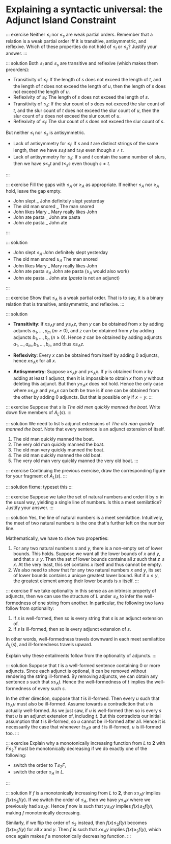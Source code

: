 # Explaining a syntactic universal: the Adjunct Island Constraint

::: exercise
Neither $\leq_l$ nor $\leq_s$ are weak partial orders.
Remember that a relation is a weak partial order iff it is transitive, antisymmetric, and reflexive.
Which of these properties do not hold of $\leq_l$ or $\leq_s$?
Justify your answer.
:::

::: solution
Both $\leq_l$ and $\leq_s$ are transitive and reflexive (which makes them preorders):

- Transitivity of $\leq_l$: If the length of $s$ does not exceed the length of $t$, and the length of $t$ does not exceed the length of $u$, then the length of $s$ does not exceed the length of $u$.
- Reflexivity of $\leq_l$: The length of $s$ does not exceed the length of $s$.
- Transitivity of $\leq_s$: If the slur count of $s$ does not exceed the slur count of $t$, and the slur count of $t$ does not exceed the slur count of $u$, then the slur count of $s$ does not exceed the slur count of $u$.
- Reflexivity of $\leq_l$: The slur count of $s$ does not exceed the slur count of $s$.

But neither $\leq_l$ nor $\leq_s$ is antisymmetric.

- Lack of antisymmetry for $\leq_l$: If $s$ and $t$ are distinct strings of the same length, then we have $s \leq_l t$ and $t \leq_l s$ even though $s \neq t$.
- Lack of antisymmetry for $\leq_s$: If $s$ and $t$ contain the same number of slurs, then we have $s \leq_s t$ and $t \leq_s s$ even though $s \neq t$.

:::

::: exercise
Fill the gaps with $\leq_A$ or $\geq_A$ as appropriate.
If neither $\leq_A$ nor $\geq_A$ hold, leave the gap empty.

- John slept \_ John definitely slept yesterday
- The old man snored \_ The man snored
- John likes Mary \_ Mary really likes John
- John ate pasta \_ John ate pasta
- John ate pasta \_ John ate

:::

::: solution

- John slept $\leq_A$ John definitely slept yesterday
- The old man snored $\geq_A$ The man snored
- John likes Mary \_ Mary really likes John
- John ate pasta $\leq_A$ John ate pasta ($\geq_A$ would also work)
- John ate pasta \_ John ate (*pasta* is not an adjunct)

:::

::: exercise
Show that $\leq_A$ is a weak partial order.
That is to say, it is a binary relation that is transitive, antisymmetric, and reflexive.
:::

::: solution
- **Transitivity**:
  If $x \leq_A y$ and $y \leq_A z$, then $y$ can be obtained from $x$ by adding adjuncts $a_1, \ldots, a_m$ ($m \geq 0$), and $z$ can be obtained from $y$ by adding adjuncts $b_1, \ldots, b_n$ ($n \geq 0$).
  Hence $z$ can be obtained by adding adjuncts $a_1, \ldots, a_m, b_1, \ldots, b_n$, and thus $x \leq_A z$.

- **Reflexivity**:
  Every $x$ can be obtained from itself by adding 0 adjuncts, hence $x \leq_A x$ for all $x$.

- **Antisymmetry**:
  Suppose $x \leq_A y$ and $y \leq_A x$.
  If $y$ is obtained from $x$ by adding at least 1 adjunct, then it is impossible to obtain $x$ from $y$ without deleting this adjunct.
  But then $y \leq_A x$ does not hold.
  Hence the only case where $x \leq_A y$ and $y \leq_A x$ can both be true is if one can be obtained from the other by adding 0 adjuncts.
  But that is possible only if $x = y$.
:::

::: exercise
Suppose that $s$ is *The old men quickly manned the boat*.
Write down five members of $A_L(s)$.
:::

::: solution
We need to list 5 adjunct extensions of *The old man quickly manned the boat*.
Note that every sentence is an adjunct extension of itself.

1. The old man quickly manned the boat.
1. The very old man quickly manned the boat.
1. The old man very quickly manned the boat.
1. The old man quickly manned the old boat.
1. The very old man very quickly manned the very old boat.
:::

::: exercise
Continuing the previous exercise, draw the corresponding figure for your fragment of $A_L(s)$.
:::

::: solution
fixme: typeset this
:::

::: exercise
Suppose we take the set of natural numbers and order it by $\leq$ in the usual way, yielding a single line of numbers.
Is this a meet semilattice?
Justify your answer.
:::

::: solution
Yes, the line of natural numbers is a meet semilattice.
Intuitively, the meet of two natural numbers is the one that's further left on the number line.

Mathematically, we have to show two properties:

1. For any two natural numbers $x$ and $y$, there is a non-empty set of lower bounds.
   This holds.
   Suppose we want all the lower bounds of $x$ and $y$, and that $x \leq y$.
   Then the set of lower bounds contains all $z$ such that $z \leq x$.
   At the very least, this set contains $x$ itself and thus cannot be empty.
1. We also need to show that for any two natural numbers $x$ and $y$, its set of lower bounds contains a unique greatest lower bound.
   But if $x \leq y$, the greatest element among their lower bounds is $x$ itself.
:::

::: exercise
If we take optionality in this sense as an intrinsic property of adjuncts, then we can use the structure of $L$ under $\leq_A$ to infer the well-formedness of one string from another.
In particular, the following two laws follow from optionality:

1. If $s$ is well-formed, then so is every string that $s$ is an adjunct extension of.
1. If $s$ is ill-formed, then so is every adjunct extension of $s$.

In other words, well-formedness travels downward in each meet semilattice $A_L(s)$, and ill-formedness travels upward.

Explain why these entailments follow from the optionality of adjuncts.
:::

::: solution
Suppose that $t$ is a well-formed sentence containing 0 or more adjuncts.
Since each adjunct is optional, it can be removed without rendering the string ill-formed.
By removing adjuncts, we can obtain any sentence $s$ such that $s \leq_A t$.
Hence the well-formedness of $t$ implies the well-formedness of every such $s$.

In the other direction, suppose that $t$ is ill-formed.
Then every $u$ such that $t \leq_A u$ must also be ill-formed.
Assume towards a contradiction that $u$ is actually well-formed.
As we just saw, if $u$ is well-formed then so is every $s$ that $u$ is an adjunct extension of, including $t$.
But this contradicts our initial assumption that $t$ is ill-formed, so $u$ cannot be ill-formed after all.
Hence it is necessarily the case that whenever $t \leq_A u$ and $t$ is ill-formed, $u$ is ill-formed too.
:::

::: exercise
Explain why a monotonically increasing function from $L$ to $\mathbf{2}$ with $F \leq_2 T$ must be monotonically decreasing if we do exactly one of the following:

- switch the order to $T \leq_2 F$,
- switch the order $\leq_A$ in $L$.

:::

::: solution
If $f$ is a monotonically increasing from $L$ to $\mathbf{2}$, then $x \leq_A y$ implies $f(x) \leq_2 f(y)$.
If we switch the order of $\leq_A$, then we have $y \leq_A x$ where we previously had $x \leq_A y$. 
Hence $f$ now is such that $y \leq_A y$ implies $f(x) \leq_2 f(y)$, making $f$ monotonically decreasing.

Similarly, if we flip the order of $\leq_2$ instead, then $f(x) \leq_2 f(y)$ becomes $f(x) \geq_2 f(y)$ for all $x$ and $y$.
Then $f$ is such that $x \leq_A y$ implies $f(x) \geq_2 f(y)$, which once again makes $f$ a monotonically decreasing function.
:::
